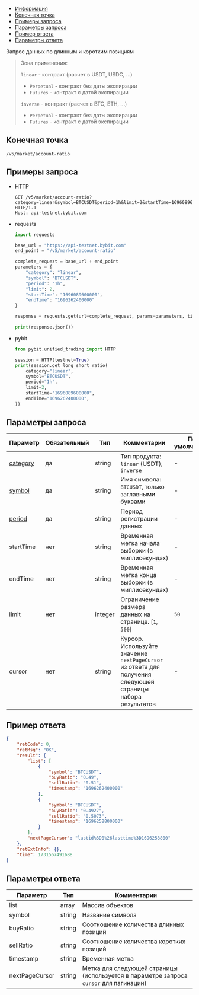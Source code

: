 - [Информация](#информация)
- [Конечная точка](#конечная-точка)
- [Примеры запроса](#примеры-запроса)
- [Параметры запроса](#параметры-запроса)
- [Пример ответа](#пример-ответа)
- [Параметры ответа](#параметры-ответа)

<a id="информация"></a>

Запрос данных по длинным и коротким позициям

>Зона применения:  
>
>`linear` - контракт (расчет в USDT, USDC, ...)
>
> - `Perpetual` - контракт без даты экспирации
> - `Futures` - контракт с датой экспирации
>
>`inverse` - контракт (расчет в BTC, ETH, ...)
>
> - `Perpetual` - контракт без даты экспирации
> - `Futures` - контракт с датой экспирации

<a id="конечная-точка"></a>

## Конечная точка

`/v5/market/account-ratio`

<a id="примеры-запроса"></a>

## Примеры запроса

- HTTP

  ```http
  GET /v5/market/account-ratio?category=linear&symbol=BTCUSDT&period=1h&limit=2&startTime=1696089600000&endTime=1696262400000 HTTP/1.1
  Host: api-testnet.bybit.com
  ```

- requests

  ```python
  import requests

  base_url = "https://api-testnet.bybit.com"
  end_point = "/v5/market/account-ratio"

  complete_request = base_url + end_point
  parameters = {
      "category": "linear",
      "symbol": "BTCUSDT",
      "period": "1h",
      "limit": 2,
      "startTime": "1696089600000",
      "endTime": "1696262400000"
  }
  
  response = requests.get(url=complete_request, params=parameters, timeout=10)

  print(response.json())
  ```

- pybit

  ```python
  from pybit.unified_trading import HTTP

  session = HTTP(testnet=True)
  print(session.get_long_short_ratio(
      category="linear",
      symbol="BTCUSDT",
      period="1h",
      limit=2,
      startTime="1696089600000",
      endTime="1696262400000",
  ))
  ```

<a id="параметры-запроса"></a>

## Параметры запроса

|Параметр  	                  |Обязательный	 |Тип   	  |Комментарии                       |По умолчанию|
|-----------------------------|--------------|------------|----------------------------------|------------|
|[category](<../19.Определения значений в запросах и ответах.md#category>)	|да           |string    |Тип продукта: `linear` (USDT), `inverse`          |-           |
|[symbol](<../19.Определения значений в запросах и ответах.md#symbol>)	    |да          |string    |Имя символа: `BTCUSDT`, только заглавными буквами                         |-           |
|[period](<../19.Определения значений в запросах и ответах.md#dataRecordingPeriod>)    |да	  |string   	  |Период регистрации данных                       |-   |
|startTime  	                  |нет	 |string   	  |Временная метка начала выборки (в миллисекундах)                       |-|
|endTime  	                  |нет	 |string   	  |Временная метка конца выборки (в миллисекундах)                      |-|
|limit  	                  |нет	 |integer   	  |Ограничение размера данных на странице. [`1`, `500`]                       |`50`|
|cursor  	                  |нет	 |string   	  |Курсор. Используйте значение `nextPageCursor` из ответа для получения следующей страницы набора результатов        |-  |

<a id="пример-ответа"></a>

## Пример ответа

```json
{
    "retCode": 0,
    "retMsg": "OK",
    "result": {
        "list": [
            {
                "symbol": "BTCUSDT",
                "buyRatio": "0.49",
                "sellRatio": "0.51",
                "timestamp": "1696262400000"
            },
            {
                "symbol": "BTCUSDT",
                "buyRatio": "0.4927",
                "sellRatio": "0.5073",
                "timestamp": "1696258800000"
            }
        ],
        "nextPageCursor": "lastid%3D0%26lasttime%3D1696258800"
    },
    "retExtInfo": {},
    "time": 1731567491688
}
```

<a id="параметры-ответа"></a>

## Параметры ответа

|Параметр  |Тип       |Комментарии                                             |
|----------|----------|--------------------------------------------------------|
|list  |array       |Массив объектов                                               |
|symbol  |string       |Название символа                                             |
|buyRatio  |string       |Соотношение количества длинных позиций                                             |
|sellRatio  |string       |Соотношение количества коротких позиций                                             |
|timestamp  |string       |Временная метка                                             |
|nextPageCursor  |string       |Метка для следующей страницы (используется в параметре запроса `cursor` для пагинации)        |
